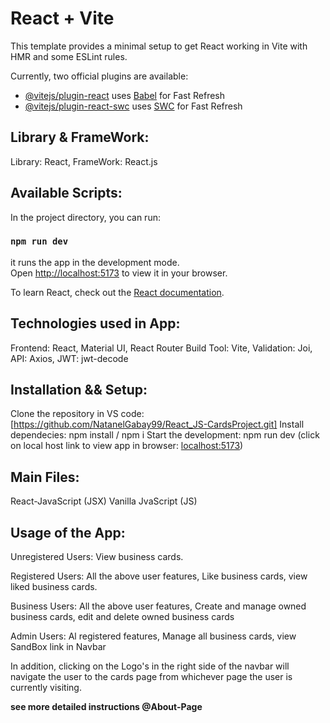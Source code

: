 # React + Vite #

This template provides a minimal setup to get React working in Vite with HMR and some ESLint rules.

Currently, two official plugins are available:

- [@vitejs/plugin-react](https://github.com/vitejs/vite-plugin-react/blob/main/packages/plugin-react/README.md) uses [Babel](https://babeljs.io/) for Fast Refresh
- [@vitejs/plugin-react-swc](https://github.com/vitejs/vite-plugin-react-swc) uses [SWC](https://swc.rs/) for Fast Refresh

## Library & FrameWork:

Library: React,
FrameWork: React.js

## Available Scripts:

In the project directory, you can run:
### `npm run dev` ###
it runs the app in the development mode.\
Open [http://localhost:5173](http://localhost:5173) to view it in your browser.

To learn React, check out the [React documentation](https://reactjs.org/).

## Technologies used in App:

Frontend: React, Material UI, React Router
Build Tool: Vite,
Validation: Joi,
API: Axios,
JWT: jwt-decode

## Installation && Setup: 

Clone the repository in VS code: [https://github.com/NatanelGabay99/React_JS-CardsProject.git]
Install dependecies: npm install / npm i
Start the development: npm run dev (click on local host link to view app in browser: [localhost:5173](http://localhost:5173/))


## Main Files:

React-JavaScript (JSX)
Vanilla JvaScript (JS)

## Usage of the App:

Unregistered Users: View business cards.

Registered Users: All the above user features, Like business cards, view liked business cards.

Business Users: All the above user features, Create and manage owned business cards, edit and delete owned business cards

Admin Users: Al registered features, Manage all business cards, view SandBox link in Navbar

In addition, clicking on the Logo's in the right side of the navbar will navigate the user to the cards page from whichever page the user is currently visiting.

**see more detailed instructions @About-Page**
